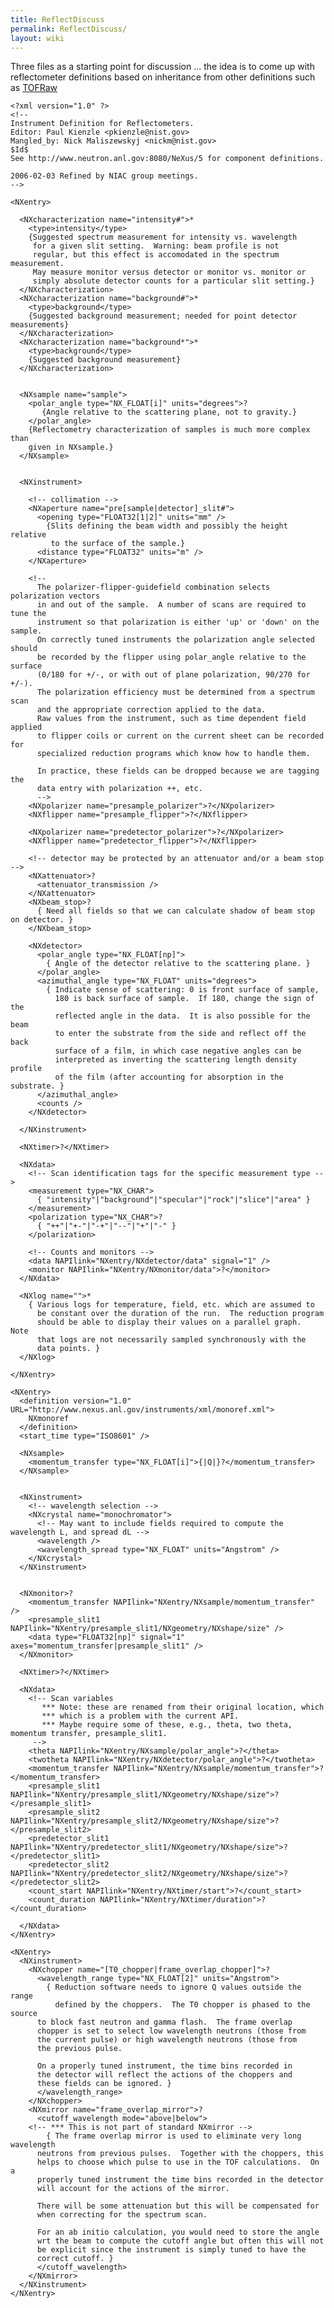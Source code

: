 ```yaml
---
title: ReflectDiscuss
permalink: ReflectDiscuss/
layout: wiki
---
```


Three files as a starting point for discussion ... the idea is to come
up with reflectometer definitions based on inheritance from other
definitions such as [TOFRaw](TOFRaw "wikilink")


    <?xml version="1.0" ?>
    <!--
    Instrument Definition for Reflectometers.
    Editor: Paul Kienzle <pkienzle@nist.gov>
    Mangled_by: Nick Maliszewskyj <nickm@nist.gov>
    $Id$
    See http://www.neutron.anl.gov:8080/NeXus/5 for component definitions.

    2006-02-03 Refined by NIAC group meetings.
    -->

    <NXentry>

      <NXcharacterization name="intensity#">*
        <type>intensity</type>
        {Suggested spectrum measurement for intensity vs. wavelength
         for a given slit setting.  Warning: beam profile is not 
         regular, but this effect is accomodated in the spectrum measurement.
         May measure monitor versus detector or monitor vs. monitor or
         simply absolute detector counts for a particular slit setting.}
      </NXcharacterization>
      <NXcharacterization name="background#">*
        <type>background</type>
        {Suggested background measurement; needed for point detector measurements}
      </NXcharacterization>
      <NXcharacterization name="background*">*
        <type>background</type>
        {Suggested background measurement}
      </NXcharacterization>


      <NXsample name="sample">
        <polar_angle type="NX_FLOAT[i]" units="degrees">?
           {Angle relative to the scattering plane, not to gravity.}
        </polar_angle>
        {Reflectometry characterization of samples is much more complex than
        given in NXsample.}
      </NXsample>


      <NXinstrument>

        <!-- collimation -->
        <NXaperture name="pre[sample|detector]_slit#">
          <opening type="FLOAT32[1|2]" units="mm" />
            {Slits defining the beam width and possibly the height relative
             to the surface of the sample.}
          <distance type="FLOAT32" units="m" />
        </NXaperture>

        <!-- 
          The polarizer-flipper-guidefield combination selects polarization vectors 
          in and out of the sample.  A number of scans are required to tune the 
          instrument so that polarization is either 'up' or 'down' on the sample.  
          On correctly tuned instruments the polarization angle selected should 
          be recorded by the flipper using polar_angle relative to the surface 
          (0/180 for +/-, or with out of plane polarization, 90/270 for +/-).  
          The polarization efficiency must be determined from a spectrum scan
          and the appropriate correction applied to the data.
          Raw values from the instrument, such as time dependent field applied
          to flipper coils or current on the current sheet can be recorded for
          specialized reduction programs which know how to handle them.

          In practice, these fields can be dropped because we are tagging the
          data entry with polarization ++, etc.
          -->
        <NXpolarizer name="presample_polarizer">?</NXpolarizer>
        <NXflipper name="presample_flipper">?</NXflipper>

        <NXpolarizer name="predetector_polarizer">?</NXpolarizer>
        <NXflipper name="predetector_flipper">?</NXflipper>

        <!-- detector may be protected by an attenuator and/or a beam stop -->
        <NXattenuator>?
          <attenuator_transmission />
        </NXattenuator>
        <NXbeam_stop>?
          { Need all fields so that we can calculate shadow of beam stop on detector. }
        </NXbeam_stop>

        <NXdetector>
          <polar_angle type="NX_FLOAT[np]">
            { Angle of the detector relative to the scattering plane. }
          </polar_angle>
          <azimuthal_angle type="NX_FLOAT" units="degrees">
            { Indicate sense of scattering: 0 is front surface of sample, 
              180 is back surface of sample.  If 180, change the sign of the
              reflected angle in the data.  It is also possible for the beam
              to enter the substrate from the side and reflect off the back 
              surface of a film, in which case negative angles can be 
              interpreted as inverting the scattering length density profile
              of the film (after accounting for absorption in the substrate. }
          </azimuthal_angle>
          <counts />
        </NXdetector>

      </NXinstrument>

      <NXtimer>?</NXtimer>

      <NXdata>
        <!-- Scan identification tags for the specific measurement type -->
        <measurement type="NX_CHAR"> 
          { "intensity"|"background"|"specular"|"rock"|"slice"|"area" }
        </measurement>
        <polarization type="NX_CHAR">?
          { "++"|"+-"|"-+"|"--"|"+"|"-" }
        </polarization>

        <!-- Counts and monitors -->
        <data NAPIlink="NXentry/NXdetector/data" signal="1" />
        <monitor NAPIlink="NXentry/NXmonitor/data">?</monitor>
      </NXdata>

      <NXlog name="">*
        { Various logs for temperature, field, etc. which are assumed to
          be constant over the duration of the run.  The reduction program
          should be able to display their values on a parallel graph.  Note
          that logs are not necessarily sampled synchronously with the
          data points. }
      </NXlog>

    </NXentry>

    <NXentry>
      <definition version="1.0" URL="http://www.nexus.anl.gov/instruments/xml/monoref.xml">
        NXmonoref
      </definition>
      <start_time type="ISO8601" />

      <NXsample>
        <momentum_transfer type="NX_FLOAT[i]">{|Q|}?</momentum_transfer>
      </NXsample>
      

      <NXinstrument>
        <!-- wavelength selection -->
        <NXcrystal name="monochromator">
          <!-- May want to include fields required to compute the wavelength L, and spread dL -->
          <wavelength />
          <wavelength_spread type="NX_FLOAT" units="Angstrom" />
        </NXcrystal>
      </NXinstrument>


      <NXmonitor>?
        <momentum_transfer NAPIlink="NXentry/NXsample/momentum_transfer" />
        <presample_slit1 NAPIlink="NXentry/presample_slit1/NXgeometry/NXshape/size" />
        <data type="FLOAT32[np]" signal="1" axes="momentum_transfer|presample_slit1" />
      </NXmonitor>

      <NXtimer>?</NXtimer>

      <NXdata>
        <!-- Scan variables
           *** Note: these are renamed from their original location, which
           *** which is a problem with the current API.
           *** Maybe require some of these, e.g., theta, two theta, momentum transfer, presample_slit1.
         -->
        <theta NAPIlink="NXentry/NXsample/polar_angle">?</theta>
        <twotheta NAPIlink="NXentry/NXdetector/polar_angle">?</twotheta>
        <momentum_transfer NAPIlink="NXentry/NXsample/momentum_transfer">?</momentum_transfer>
        <presample_slit1 NAPIlink="NXentry/presample_slit1/NXgeometry/NXshape/size">?</presample_slit1>
        <presample_slit2 NAPIlink="NXentry/presample_slit2/NXgeometry/NXshape/size">?</presample_slit2>
        <predetector_slit1 NAPIlink="NXentry/predetector_slit1/NXgeometry/NXshape/size">?</predetector_slit1>
        <predetector_slit2 NAPIlink="NXentry/predetector_slit2/NXgeometry/NXshape/size">?</predetector_slit2>
        <count_start NAPIlink="NXentry/NXtimer/start">?</count_start>
        <count_duration NAPIlink="NXentry/NXtimer/duration">?</count_duration>

      </NXdata>
    </NXentry>

    <NXentry>
      <NXinstrument>
        <NXchopper name="[T0_chopper|frame_overlap_chopper]">?
          <wavelength_range type="NX_FLOAT[2]" units="Angstrom">
            { Reduction software needs to ignore Q values outside the range
              defined by the choppers.  The T0 chopper is phased to the source 
          to block fast neutron and gamma flash.  The frame overlap
          chopper is set to select low wavelength neutrons (those from
          the current pulse) or high wavelength neutrons (those from
          the previous pulse.

          On a properly tuned instrument, the time bins recorded in 
          the detector will reflect the actions of the choppers and
          these fields can be ignored. }
          </wavelength_range>
        </NXchopper>
        <NXmirror name="frame_overlap_mirror">?
          <cutoff_wavelength mode="above|below">
        <!-- *** This is not part of standard NXmirror -->
            { The frame overlap mirror is used to eliminate very long wavelength 
          neutrons from previous pulses.  Together with the choppers, this
          helps to choose which pulse to use in the TOF calculations.  On a 
          properly tuned instrument the time bins recorded in the detector
          will account for the actions of the mirror.

          There will be some attenuation but this will be compensated for 
          when correcting for the spectrum scan.

          For an ab initio calculation, you would need to store the angle 
          wrt the beam to compute the cutoff angle but often this will not
          be explicit since the instrument is simply tuned to have the
          correct cutoff. }
          </cutoff_wavelength>
        </NXmirror>
      </NXinstrument>
    </NXentry>
